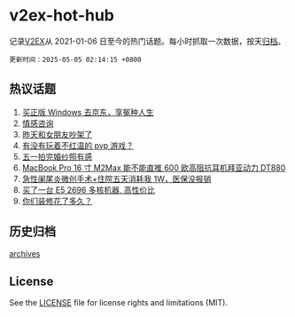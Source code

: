# v2ex-hot-hub

 记录[V2EX](https://www.v2ex.com/)从 2021-01-06 日至今的热门话题。每小时抓取一次数据，按天[归档](archives)。

`更新时间：2025-05-05 02:14:15 +0800`

## 热议话题

1. [买正版 Windows 去京东，享冤种人生](https://www.v2ex.com/t/1129631)
1. [情感咨询](https://www.v2ex.com/t/1129575)
1. [昨天和女朋友吵架了](https://www.v2ex.com/t/1129597)
1. [有没有玩着不红温的 pvp 游戏？](https://www.v2ex.com/t/1129607)
1. [五一拍完婚纱照有感](https://www.v2ex.com/t/1129587)
1. [MacBook Pro 16 寸 M2Max 能不能直推 600 欧高阻抗耳机拜亚动力 DT880](https://www.v2ex.com/t/1129567)
1. [急性阑尾炎微创手术+住院五天消耗我 1W，医保没报销](https://www.v2ex.com/t/1129573)
1. [买了一台 E5 2696 多核机器, 高性价比](https://www.v2ex.com/t/1129622)
1. [你们装修花了多久？](https://www.v2ex.com/t/1129571)

## 历史归档

[archives](archives)

## License

See the [LICENSE](LICENSE) file for license rights and limitations (MIT).
